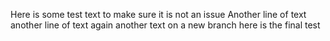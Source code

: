 Here is some test text to make sure it is not an issue
Another line of text
another line of text again 
another text on a new branch
here is the final test